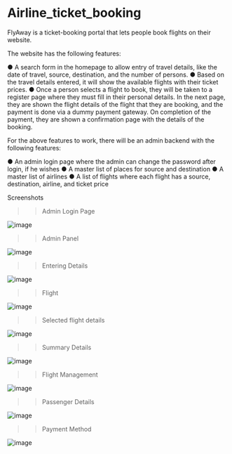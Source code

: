 # Airline_ticket_booking

FlyAway is a ticket-booking portal that lets people book flights on their website.

The website has the following features:

● A search form in the homepage to allow entry of travel details, like the date of travel, source, destination, and the number of persons.
● Based on the travel details entered, it will show the available flights with their ticket prices.
● Once a person selects a flight to book, they will be taken to a register page where they must fill in their personal details. In the next page, they are shown the flight details of the flight that they are booking, and the payment is done via a dummy payment gateway. On completion of the payment, they are shown a confirmation page with the details of the booking.   
 

For the above features to work, there will be an admin backend with the following features:

● An admin login page where the admin can change the password after login, if he wishes
● A master list of places for source and destination
● A master list of airlines
● A list of flights where each flight has a source, destination, airline, and ticket price

Screenshots

>> Admin Login Page

![image](https://user-images.githubusercontent.com/114941577/230307975-3632f79e-c817-4c87-985e-d329875cd244.png)

>> Admin Panel

![image](https://user-images.githubusercontent.com/114941577/230308068-d8da9900-7986-4016-99cf-f73b2d2e2c06.png)

>> Entering Details

![image](https://user-images.githubusercontent.com/114941577/230308140-db5e49ba-913d-4f66-8e12-fd1d7ab377ba.png)

>> Flight

![image](https://user-images.githubusercontent.com/114941577/230308189-b83599b3-3c3c-4464-881a-213b26a9ad32.png)

>> Selected flight details

![image](https://user-images.githubusercontent.com/114941577/230308252-6b53eec0-6402-48a8-b6b9-ff8a366f928c.png)

>> Summary Details

![image](https://user-images.githubusercontent.com/114941577/230308309-e85d782e-e618-4d8e-87e7-79ecbcde7663.png)

>> Flight Management

![image](https://user-images.githubusercontent.com/114941577/230308369-6307332c-7bc0-4164-8886-0cfbcdd48811.png)

>> Passenger Details

![image](https://user-images.githubusercontent.com/114941577/230308444-594236d1-65c8-4699-b757-7261b72cc117.png)

>> Payment Method

![image](https://user-images.githubusercontent.com/114941577/230308506-c614869c-5deb-4cf6-8050-52599a29d419.png)
